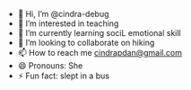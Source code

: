 - 👋 Hi, I’m @cindra-debug
- 👀 I’m interested in teaching
- 🌱 I’m currently learning sociL emotional skill
- 💞️ I’m looking to collaborate on hiking
- 📫 How to reach me cindrapdan@gmail.com
- 😄 Pronouns: She
- ⚡ Fun fact: slept in a bus

<!---
cindra-debug/cindra-debug is a ✨ special ✨ repository because its `README.md` (this file) appears on your GitHub profile.
You can click the Preview link to take a look at your changes.
--->
